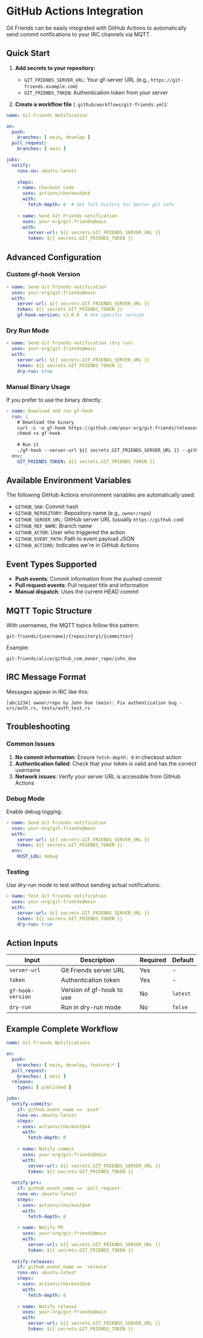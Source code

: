 # GitHub Actions Integration

Git Friends can be easily integrated with GitHub Actions to automatically send commit notifications to your IRC channels via MQTT.

## Quick Start

1. **Add secrets to your repository:**
   - `GIT_FRIENDS_SERVER_URL`: Your gf-server URL (e.g., `https://git-friends.example.com`)
   - `GIT_FRIENDS_TOKEN`: Authentication token from your server

2. **Create a workflow file** (`.github/workflows/git-friends.yml`):

```yaml
name: Git Friends Notification

on:
  push:
    branches: [ main, develop ]
  pull_request:
    branches: [ main ]

jobs:
  notify:
    runs-on: ubuntu-latest
    
    steps:
    - name: Checkout code
      uses: actions/checkout@v4
      with:
        fetch-depth: 0  # Get full history for better git info
    
    - name: Send Git Friends notification
      uses: your-org/git-friends@main
      with:
        server-url: ${{ secrets.GIT_FRIENDS_SERVER_URL }}
        token: ${{ secrets.GIT_FRIENDS_TOKEN }}
```

## Advanced Configuration

### Custom gf-hook Version

```yaml
- name: Send Git Friends notification
  uses: your-org/git-friends@main
  with:
    server-url: ${{ secrets.GIT_FRIENDS_SERVER_URL }}
    token: ${{ secrets.GIT_FRIENDS_TOKEN }}
    gf-hook-version: v1.0.0  # Use specific version
```

### Dry Run Mode

```yaml
- name: Send Git Friends notification (dry run)
  uses: your-org/git-friends@main
  with:
    server-url: ${{ secrets.GIT_FRIENDS_SERVER_URL }}
    token: ${{ secrets.GIT_FRIENDS_TOKEN }}
    dry-run: true
```

### Manual Binary Usage

If you prefer to use the binary directly:

```yaml
- name: Download and run gf-hook
  run: |
    # Download the binary
    curl -L -o gf-hook https://github.com/your-org/git-friends/releases/latest/download/gf-hook
    chmod +x gf-hook
    
    # Run it
    ./gf-hook --server-url ${{ secrets.GIT_FRIENDS_SERVER_URL }} --github-actions
  env:
    GIT_FRIENDS_TOKEN: ${{ secrets.GIT_FRIENDS_TOKEN }}
```

## Available Environment Variables

The following GitHub Actions environment variables are automatically used:

- `GITHUB_SHA`: Commit hash
- `GITHUB_REPOSITORY`: Repository name (e.g., `owner/repo`)
- `GITHUB_SERVER_URL`: GitHub server URL (usually `https://github.com`)
- `GITHUB_REF_NAME`: Branch name
- `GITHUB_ACTOR`: User who triggered the action
- `GITHUB_EVENT_PATH`: Path to event payload JSON
- `GITHUB_ACTIONS`: Indicates we're in GitHub Actions

## Event Types Supported

- **Push events**: Commit information from the pushed commit
- **Pull request events**: Pull request title and information
- **Manual dispatch**: Uses the current HEAD commit

## MQTT Topic Structure

With usernames, the MQTT topics follow this pattern:
```
git-friends/{username}/{repository}/{committer}
```

Example:
```
git-friends/alice/github_com_owner_repo/john_doe
```

## IRC Message Format

Messages appear in IRC like this:
```
[abc1234] owner/repo by John Doe (main): Fix authentication bug - src/auth.rs, tests/auth_test.rs
```

## Troubleshooting

### Common Issues

1. **No commit information**: Ensure `fetch-depth: 0` in checkout action
2. **Authentication failed**: Check that your token is valid and has the correct username
3. **Network issues**: Verify your server URL is accessible from GitHub Actions

### Debug Mode

Enable debug logging:

```yaml
- name: Send Git Friends notification
  uses: your-org/git-friends@main
  with:
    server-url: ${{ secrets.GIT_FRIENDS_SERVER_URL }}
    token: ${{ secrets.GIT_FRIENDS_TOKEN }}
  env:
    RUST_LOG: debug
```

### Testing

Use dry-run mode to test without sending actual notifications:

```yaml
- name: Test Git Friends notification
  uses: your-org/git-friends@main
  with:
    server-url: ${{ secrets.GIT_FRIENDS_SERVER_URL }}
    token: ${{ secrets.GIT_FRIENDS_TOKEN }}
    dry-run: true
```

## Action Inputs

| Input | Description | Required | Default |
|-------|-------------|----------|---------|
| `server-url` | Git Friends server URL | Yes | - |
| `token` | Authentication token | Yes | - |
| `gf-hook-version` | Version of gf-hook to use | No | `latest` |
| `dry-run` | Run in dry-run mode | No | `false` |

## Example Complete Workflow

```yaml
name: Git Friends Notifications

on:
  push:
    branches: [ main, develop, feature/* ]
  pull_request:
    branches: [ main ]
  release:
    types: [ published ]

jobs:
  notify-commits:
    if: github.event_name == 'push'
    runs-on: ubuntu-latest
    steps:
    - uses: actions/checkout@v4
      with:
        fetch-depth: 0
    
    - name: Notify commit
      uses: your-org/git-friends@main
      with:
        server-url: ${{ secrets.GIT_FRIENDS_SERVER_URL }}
        token: ${{ secrets.GIT_FRIENDS_TOKEN }}
  
  notify-prs:
    if: github.event_name == 'pull_request'
    runs-on: ubuntu-latest
    steps:
    - uses: actions/checkout@v4
      with:
        fetch-depth: 0
    
    - name: Notify PR
      uses: your-org/git-friends@main
      with:
        server-url: ${{ secrets.GIT_FRIENDS_SERVER_URL }}
        token: ${{ secrets.GIT_FRIENDS_TOKEN }}
  
  notify-releases:
    if: github.event_name == 'release'
    runs-on: ubuntu-latest
    steps:
    - uses: actions/checkout@v4
      with:
        fetch-depth: 0
    
    - name: Notify release
      uses: your-org/git-friends@main
      with:
        server-url: ${{ secrets.GIT_FRIENDS_SERVER_URL }}
        token: ${{ secrets.GIT_FRIENDS_TOKEN }}
```
